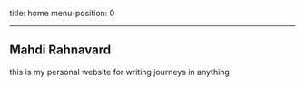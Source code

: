 title: home
menu-position: 0

---

## Mahdi Rahnavard

this is my personal website for writing journeys in anything
